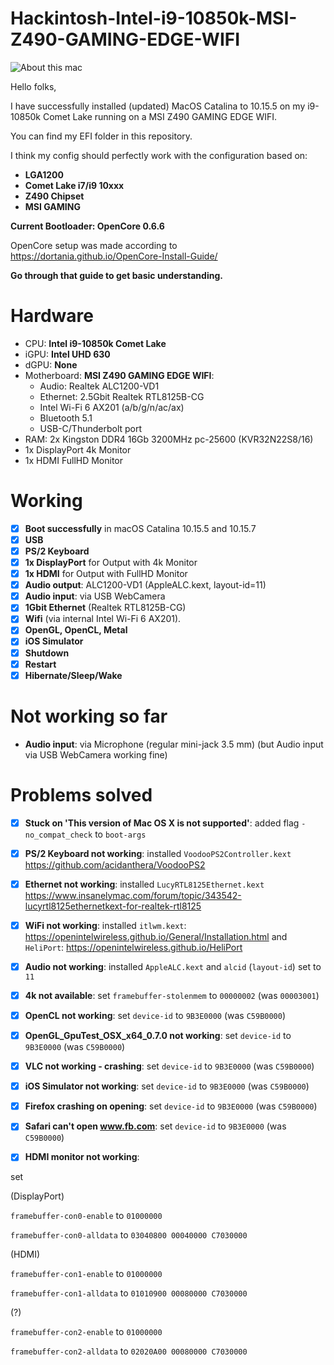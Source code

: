 # Hackintosh-Intel-i9-10850k-MSI-Z490-GAMING-EDGE-WIFI

![About this mac](Images/01.Catalina-10.15.7.png)

Hello folks,

I have successfully installed (updated) MacOS Catalina to 10.15.5 on my i9-10850k Comet Lake running on a MSI Z490 GAMING EDGE WIFI.

You can find my EFI folder in this repository.

I think my config should perfectly work with the configuration based on:

- **LGA1200**
- **Comet Lake i7/i9 10xxx**
- **Z490 Chipset**
- **MSI GAMING**

**Current Bootloader: OpenCore 0.6.6**

OpenCore setup was made according to
https://dortania.github.io/OpenCore-Install-Guide/

**Go through that guide to get basic understanding.**

# Hardware
- CPU: **Intel i9-10850k Comet Lake**
- iGPU: **Intel UHD 630**
- dGPU: **None**
- Motherboard: **MSI Z490 GAMING EDGE WIFI**:
	- Audio: Realtek ALC1200-VD1
	- Ethernet: 2.5Gbit Realtek RTL8125B-CG
	- Intel Wi-Fi 6 AX201 (a/b/g/n/ac/ax)
	- Bluetooth 5.1
	- USB-C/Thunderbolt port
- RAM: 2x Kingston DDR4 16Gb 3200MHz pc-25600 (KVR32N22S8/16)
- 1x DisplayPort 4k Monitor
- 1x HDMI FullHD Monitor

# Working
- [x] **Boot successfully** in macOS Catalina 10.15.5 and 10.15.7
- [x] **USB**
- [x] **PS/2 Keyboard**
- [x] **1x DisplayPort** for Output with 4k Monitor
- [x] **1x HDMI** for Output with FullHD Monitor
- [x] **Audio output**: ALC1200-VD1 (AppleALC.kext, layout-id=11)
- [x] **Audio input**: via USB WebCamera
- [x] **1Gbit Ethernet** (Realtek RTL8125B-CG)
- [x] **Wifi** (via internal Intel Wi-Fi 6 AX201). 
- [x] **OpenGL, OpenCL, Metal**
- [x] **iOS Simulator**
- [x] **Shutdown**
- [x] **Restart**
- [x] **Hibernate/Sleep/Wake**

# Not working so far
- **Audio input**: via Microphone (regular mini-jack 3.5 mm) (but Audio input via USB WebCamera working fine)

# Problems solved
- [x] **Stuck on 'This version of Mac OS X is not supported'**: added flag ```-no_compat_check``` to ```boot-args```
- [x] **PS/2 Keyboard not working**: installed ```VoodooPS2Controller.kext``` https://github.com/acidanthera/VoodooPS2
- [x] **Ethernet not working**: installed ```LucyRTL8125Ethernet.kext``` https://www.insanelymac.com/forum/topic/343542-lucyrtl8125ethernetkext-for-realtek-rtl8125
- [x] **WiFi not working**: installed ```itlwm.kext```: https://openintelwireless.github.io/General/Installation.html and ```HeliPort```: https://openintelwireless.github.io/HeliPort
- [x] **Audio not working**: installed ```AppleALC.kext``` and ```alcid``` (```layout-id```) set to ```11```
- [x] **4k not available**: set ```framebuffer-stolenmem``` to ```00000002``` (was ```00003001```)

- [x] **OpenCL not working**: set ```device-id``` to ```9B3E0000``` (was ```C59B0000```)
- [x] **OpenGL_GpuTest_OSX_x64_0.7.0 not working**: set ```device-id``` to ```9B3E0000``` (was ```C59B0000```)
- [x] **VLC not working - crashing**: set ```device-id``` to ```9B3E0000``` (was ```C59B0000```)
- [x] **iOS Simulator not working**: set ```device-id``` to ```9B3E0000``` (was ```C59B0000```)
- [x] **Firefox crashing on opening**: set ```device-id``` to ```9B3E0000``` (was ```C59B0000```)
- [x] **Safari can't open www.fb.com**: set ```device-id``` to ```9B3E0000``` (was ```C59B0000```)

- [x] **HDMI monitor not working**: 

set 

(DisplayPort)

```framebuffer-con0-enable``` to ```01000000```

```framebuffer-con0-alldata``` to ```03040800 00040000 C7030000```

(HDMI)

```framebuffer-con1-enable``` to ```01000000```

```framebuffer-con1-alldata``` to ```01010900 00080000 C7030000```

(?)

```framebuffer-con2-enable``` to ```01000000```

```framebuffer-con2-alldata``` to ```02020A00 00080000 C7030000```
